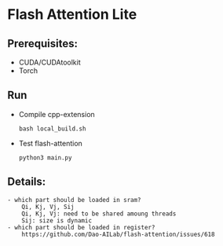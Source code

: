 # Flash Attention Lite
## Prerequisites:
- CUDA/CUDAtoolkit
- Torch 

## Run 
- Compile cpp-extension   
    ```
    bash local_build.sh
    ```
- Test flash-attention 
    ```
    python3 main.py
    ```

## Details:
    - which part should be loaded in sram?
        Qi, Kj, Vj, Sij 
        Qi, Kj, Vj: need to be shared amoung threads 
        Sij: size is dynamic
    - which part should be loaded in register?
        https://github.com/Dao-AILab/flash-attention/issues/618 
